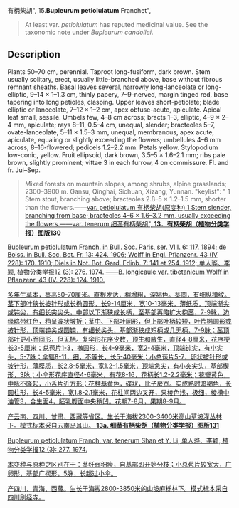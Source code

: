 有柄柴胡",
15.**Bupleurum petiolulatum** Franchet",

> At least var. *petiolulatum* has reputed medicinal value. See the taxonomic note under *Bupleurum* *candollei*.

## Description
Plants 50–70 cm, perennial. Taproot long-fusiform, dark brown. Stem usually solitary, erect, usually little-branched above, base without fibrous remnant sheaths. Basal leaves several, narrowly long-lanceolate or long-elliptic, 9–14 × 1–1.3 cm, thinly papery, 7–9-nerved, margin tinged red, base tapering into long petioles, clasping. Upper leaves short-petiolate; blade elliptic or lanceolate, 7–12 × 1–2 cm, apex obtuse-acute, apiculate. Apical leaf small, sessile. Umbels few, 4–8 cm across; bracts 1–3, elliptic, 4–9 × 2–4 mm, apiculate; rays 8–11, 0.5–4 cm, unequal, slender; bracteoles 5–7, ovate-lanceolate, 5–11 × 1.5–3 mm, unequal, membranous, apex acute, apiculate, equaling or slightly exceeding the flowers; umbellules 4–6 mm across, 8–16-flowered; pedicels 1.2–2.2 mm. Petals yellow. Stylopodium low-conic, yellow. Fruit ellipsoid, dark brown, 3.5–5 × 1.6–2.1 mm; ribs pale brown, slightly prominent; vittae 3 in each furrow, 4 on commissure. Fl. and fr. Jul–Sep.

> Mixed forests on mountain slopes, among shrubs, alpine grasslands; 2300–3900 m. Gansu, Qinghai, Sichuan, Xizang, Yunnan.
  "keylist": "
1 Stem stout, branching above; bracteoles 2.8–5 × 1.2–1.5 mm, shorter than the flowers.——<a href='/info/Bupleurum petiolulatum var. petiolulatum?t=foc'>var. petiolulatum 有柄柴胡(原变种)
1 Stem slender, branching from base; bracteoles 4–6 × 1.6–3.2 mm, usually exceeding the flowers.——<a href='/info/Bupleurum petiolulatum var. tenerum?t=foc'>var. tenerum 细茎有柄柴胡",
**13．有柄柴胡（植物分类学报）图版130**

Bupleurum petiolulatum Franch. in Bull. Soc. Paris, ser. VIII. 6: 117. 1894; de Boiss. in Bull. Soc. Bot. Fr. 13: 424. 1906; Wolff in Engl. Pflanzenr. 43 (IV 228): 170. 1910; Diels in Not. Bot. Gard. Edinb. 7: 141 et 254. 1912; 单人骅、李颖, 植物分类学报12 (3): 276. 1974. ——B. longicaule var. tibetanicum Wolff in Pflanzenr. 43 (IV. 228): 124. 1910.

多年生草本，茎高50-70厘米。直根发达，稍增粗，深褐色。茎圆，有细纵槽纹。茎下部叶狭长披针形或长椭圆形，长9-14厘米，宽10-13毫米，薄纸质，顶端渐尖或钝尖，有细长突尖头，中部以下渐狭成长柄，至基部再略扩大抱茎，7-9脉，边缘略带红色，稍呈波状皱折；茎中、下部叶同形，但上部叶柄较短，叶片椭圆形或披针形，顶端钝尖或圆钝，有细长尖头，基部渐狭成短柄或几无柄，7-9脉；茎顶部叶更小而同形，但无柄。复伞形花序少数，顶生和腋生，直径4-8厘米，花序梗长3-5厘米；总苞片1-3，椭圆形，长4-9毫米，宽2-4毫米，顶端钝尖，有小尖头，5-7脉；伞辐8-11，细，不等长，长5-40毫米；小总苞片5-7，卵状披针形或披针形，薄膜质，长2.8-5毫米，宽1.2-1.5毫米，顶端急尖，有小突尖头，基部楔形，3脉；小伞形花序直径4-6毫米，有花8-16，花柄长1.2-2.2毫米；花瓣黄色，中脉不隆起，小舌片近方形；花柱基黄色，碟状，比子房宽。实成熟时暗褐色，长圆柱形，长4-5毫米，宽1.8-2.1毫米，花柱间两边叉开，果棱色浅，极细，棱槽中油管3，合生面4，胚乳腹面中央稍凹。花期7-8月，果期8-9月。

产云南、四川、甘肃、西藏等省区。生长于海拔2300-3400米高山草坡灌丛林下。模式标本采自云南马耳山。
**13a. 细茎有柄柴胡（植物分类学报）图版131**

Bupleurum petiolulatum Franch. var. tenerum Shan et Y. Li, 单人骅、李颖, 植物分类学报12 (3): 277. 1974.

本变种与原种之区别在于：茎纤弱细瘦，自基部即开始分枝；小总苞片较宽大，广卵形，基部广楔形，5脉，长超过小伞。

产四川、青海、西藏。生长于海拔2800-3850米的山坡麻栎林下。模式标本采自四川刷经寺。
